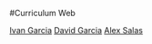 #Curriculum Web


[Ivan Garcia](https://davidgm09.github.io/)
[David Garcia](https://davidgm09.github.io/)
[Alex Salas](http://alexsalas55.github.io/)
